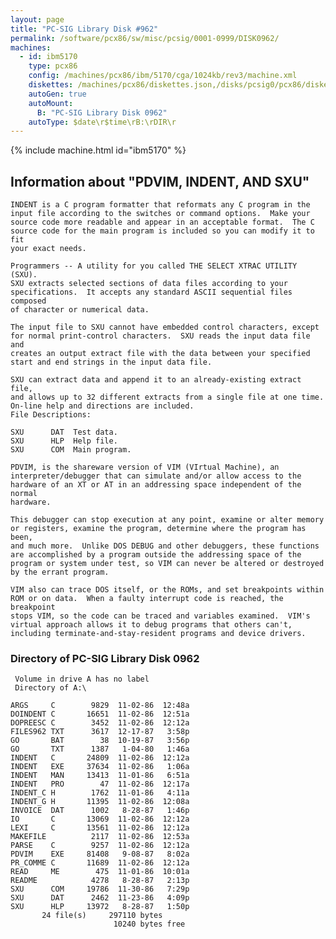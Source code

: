 ```yaml
---
layout: page
title: "PC-SIG Library Disk #962"
permalink: /software/pcx86/sw/misc/pcsig/0001-0999/DISK0962/
machines:
  - id: ibm5170
    type: pcx86
    config: /machines/pcx86/ibm/5170/cga/1024kb/rev3/machine.xml
    diskettes: /machines/pcx86/diskettes.json,/disks/pcsig0/pcx86/diskettes.json
    autoGen: true
    autoMount:
      B: "PC-SIG Library Disk 0962"
    autoType: $date\r$time\rB:\rDIR\r
---
```


{% include machine.html id="ibm5170" %}

## Information about "PDVIM, INDENT, AND SXU"

    INDENT is a C program formatter that reformats any C program in the
    input file according to the switches or command options.  Make your
    source code more readable and appear in an acceptable format.  The C
    source code for the main program is included so you can modify it to fit
    your exact needs.
    
    Programmers -- A utility for you called THE SELECT XTRAC UTILITY (SXU).
    SXU extracts selected sections of data files according to your
    specifications.  It accepts any standard ASCII sequential files composed
    of character or numerical data.
    
    The input file to SXU cannot have embedded control characters, except
    for normal print-control characters.  SXU reads the input data file and
    creates an output extract file with the data between your specified
    start and end strings in the input data file.
    
    SXU can extract data and append it to an already-existing extract file,
    and allows up to 32 different extracts from a single file at one time.
    On-line help and directions are included.
    File Descriptions:
    
    SXU      DAT  Test data.
    SXU      HLP  Help file.
    SXU      COM  Main program.
    
    PDVIM, is the shareware version of VIM (VIrtual Machine), an
    interpreter/debugger that can simulate and/or allow access to the
    hardware of an XT or AT in an addressing space independent of the normal
    hardware.
    
    This debugger can stop execution at any point, examine or alter memory
    or registers, examine the program, determine where the program has been,
    and much more.  Unlike DOS DEBUG and other debuggers, these functions
    are accomplished by a program outside the addressing space of the
    program or system under test, so VIM can never be altered or destroyed
    by the errant program.
    
    VIM also can trace DOS itself, or the ROMs, and set breakpoints within
    ROM or on data.  When a faulty interrupt code is reached, the breakpoint
    stops VIM, so the code can be traced and variables examined.  VIM's
    virtual approach allows it to debug programs that others can't,
    including terminate-and-stay-resident programs and device drivers.

### Directory of PC-SIG Library Disk 0962

     Volume in drive A has no label
     Directory of A:\

    ARGS     C        9829  11-02-86  12:48a
    DOINDENT C       16651  11-02-86  12:51a
    DOPREESC C        3452  11-02-86  12:12a
    FILES962 TXT      3617  12-17-87   3:58p
    GO       BAT        38  10-19-87   3:56p
    GO       TXT      1387   1-04-80   1:46a
    INDENT   C       24809  11-02-86  12:12a
    INDENT   EXE     37634  11-02-86   1:06a
    INDENT   MAN     13413  11-01-86   6:51a
    INDENT   PRO        47  11-02-86  12:17a
    INDENT_C H        1762  11-01-86   4:11a
    INDENT_G H       11395  11-02-86  12:08a
    INVOICE  DAT      1002   8-28-87   1:46p
    IO       C       13069  11-02-86  12:12a
    LEXI     C       13561  11-02-86  12:12a
    MAKEFILE          2117  11-02-86  12:53a
    PARSE    C        9257  11-02-86  12:12a
    PDVIM    EXE     81408   9-08-87   8:02a
    PR_COMME C       11689  11-02-86  12:12a
    READ     ME        475  11-01-86  10:01a
    README            4278   8-28-87   2:13p
    SXU      COM     19786  11-30-86   7:29p
    SXU      DAT      2462  11-23-86   4:09p
    SXU      HLP     13972   8-28-87   1:50p
           24 file(s)     297110 bytes
                           10240 bytes free
